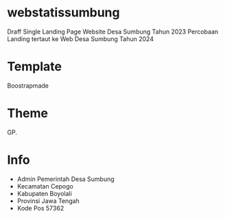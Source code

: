 # webstatissumbung
Draff Single Landing Page Website Desa Sumbung Tahun 2023
Percobaan Landing tertaut ke Web Desa Sumbung Tahun 2024

# Template
Boostrapmade

# Theme
GP.

# Info
- Admin Pemerintah Desa Sumbung
- Kecamatan Cepogo
- Kabupaten Boyolali
- Provinsi Jawa Tengah
- Kode Pos 57362

